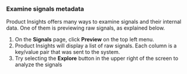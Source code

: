 ### Examine signals metadata

Product Insights offers many ways to examine signals and their internal data.
One of them is previewing raw signals, as explained below.

1. On the **Signals** page, click **Preview** on the top left menu.
1. Product Insights will display a list of raw signals. Each column is a key/value pair that was sent to the system.
1. Try selecting the **Explore** button in the upper right of the screen to analyze the signals